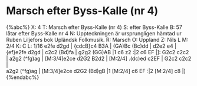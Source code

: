 # Marsch efter Byss-Kalle (nr 4)

{%abc%}
X: 4
T: Marsch efter Byss-Kalle (nr 4)
S: efter Byss-Kalle
B: 57 låtar efter Byss-Kalle nr 4
N: Uppteckningen är ursprungligen hämtad ur Ruben Liljefors bok Upländsk Folkmusik.
R: Marsch
O: Uppland
Z: Nils L
M: 2/4
K: C
L: 1/16
e2fe d2gd | {cdcB}c4 B3A | (GA)Bc (Bc)dd | d2e2 e4 | {ef}e2fe d2gd | 
c2c2 (Bd)fa | g2g2 (GG)AB |1 c6 z2 :|2 c6 EF |]: G2c2 c2c2 | 
a2g2 (^fg)ag | [M:3/4]e2ce d2G2 B2d2 | [M:2/4] .(dc)ed c2EF | G2c2 c2c2 |  
a2g2 (^fg)ag | [M:3/4]e2ce d2G2 (Bd)gB |1 [M:2/4] c6 EF :|2 [M:2/4] c8 |]{%endabc%}

